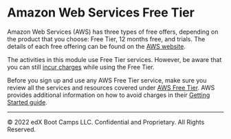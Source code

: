# Amazon Web Services Free Tier

Amazon Web Services (AWS) has three types of free offers, depending on the product that you choose: Free Tier, 12 months free, and trials. The details of each free offering can be found on the [AWS website](https://aws.amazon.com/free/free-tier/).

The activities in this module use Free Tier services. However, be aware that you can still [incur charges](https://aws.amazon.com/getting-started/hands-on/control-your-costs-free-tier-budgets/) while using the Free Tier.

Before you sign up and use any AWS Free Tier service, make sure you review all the services and resources covered under [AWS Free Tier](https://aws.amazon.com/free/). AWS provides additional information on how to avoid charges in their [Getting Started guide](https://aws.amazon.com/getting-started/hands-on/control-your-costs-free-tier-budgets/).

---

© 2022 edX Boot Camps LLC. Confidential and Proprietary. All Rights Reserved.
